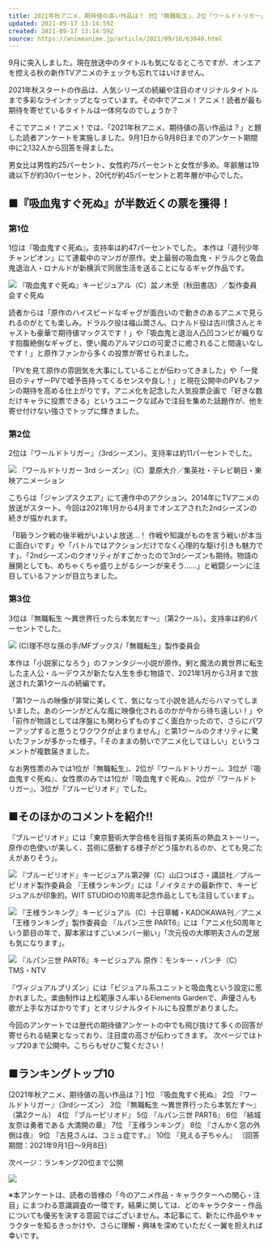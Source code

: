 ```yaml
---
title: 2021年秋アニメ、期待値の高い作品は？ 3位「無職転生」、2位「ワールドトリガー」、1位は…
updated: 2021-09-17 13:14:59Z
created: 2021-09-17 13:14:59Z
source: https://animeanime.jp/article/2021/09/16/63940.html
---
```


9月に突入しました。現在放送中のタイトルも気になるところですが、オンエアを控える秋の新作TVアニメのチェックも忘れてはいけません。

2021年秋スタートの作品は、人気シリーズの続編や注目のオリジナルタイトルまで多彩なラインナップとなっています。その中でアニメ！アニメ！読者が最も期待を寄せているタイトルは一体何なのでしょうか？

そこでアニメ！アニメ！では、「2021年秋アニメ、期待値の高い作品は？」と題した読者アンケートを実施しました。9月1日から9月8日までのアンケート期間中に2,132人から回答を得ました。

男女比は男性約25パーセント、女性約75パーセントと女性が多め。年齢層は19歳以下が約30パーセント、20代が約45パーセントと若年層が中心でした。

## ■『吸血鬼すぐ死ぬ』が半数近くの票を獲得！

### 第1位

1位は『吸血鬼すぐ死ぬ』。支持率は約47パーセントでした。
本作は「週刊少年チャンピオン」にて連載中のマンガが原作。史上最弱の吸血鬼・ドラルクと吸血鬼退治人・ロナルドが新横浜で同居生活を送ることになるギャグ作品です。

![](https://animeanime.jp/imgs/zoom/433690.jpg)
『吸血鬼すぐ死ぬ』キービジュアル（C）盆ノ木至（秋田書店）／製作委員会すぐ死ぬ

読者からは「原作のハイスピードなギャグが面白いので動きのあるアニメで見られるのがとても楽しみ。ドラルク役は福山潤さん、ロナルド役は古川慎さんとキャストも豪華で期待値マックスです！」や「吸血鬼と退治人凸凹コンビが織りなす抱腹絶倒なギャグと、使い魔のアルマジロの可愛さに癒されること間違いなしです！」と原作ファンから多くの投票が寄せられました。

「PVを見て原作の雰囲気を大事にしていることが伝わってきました」や「一発目のティザーPVで嘘予告持ってくるセンスや良し！」と現在公開中のPVもファンの期待を高める仕上がりです。アニメ化を記念した人気投票企画で「好きな数だけキャラに投票できる」というユニークな試みで注目を集めた話題作が、他を寄せ付けない強さでトップに輝きました。

### 第2位

2位は『ワールドトリガー』（3rdシーズン）。支持率は約11パーセントでした。

![](https://animeanime.jp/imgs/zoom/433688.jpg)
『ワールドトリガー 3rd シーズン』（C）葦原大介／集英社・テレビ朝日・東映アニメーション

こちらは「ジャンプスクエア」にて連作中のアクション。2014年にTVアニメの放送がスタート。今回は2021年1月から4月までオンエアされた2ndシーズンの続きが描かれます。

「B級ランク戦の後半戦がいよいよ放送…！ 作戦や知識がものを言う戦いが本当に面白いです」や「バトルではアクションだけでなく心理的な駆け引きも魅力です」、「2ndシーズンのクオリティがすごかったので3rdシーズンも期待。物語の展開としても、めちゃくちゃ盛り上がるシーンが来そう……」と戦闘シーンに注目しているファンが目立ちました。

### 第3位

3位は『無職転生 ～異世界行ったら本気だす～』（第2クール）。支持率は約6パーセントでした。

![](https://animeanime.jp/imgs/zoom/433689.jpg)
(C)理不尽な孫の手/MFブックス/「無職転生」製作委員会

本作は「小説家になろう」のファンタジー小説が原作。剣と魔法の異世界に転生した主人公・ルーデウスが新たな人生を歩む物語で、2021年1月から3月まで放送された第1クールの続編です。

「第1クールの映像が非常に美しくて、気になって小説を読んだらハマってしまいました。あのシーンがどんな風に映像化されるのかが今から待ち遠しい！」や「前作が物語としては序盤にも関わらずものすごく面白かったので、さらにパワーアップすると思うとワクワクが止まりません」と第1クールのクオリティに驚いたファンが多かった様子。「そのままの勢いでアニメ化してほしい」というコメントが複数届きました。

なお男性票のみでは1位が『無職転生』、2位が『ワールドトリガー』、3位が『吸血鬼すぐ死ぬ』、女性票のみでは1位が『吸血鬼すぐ死ぬ』、2位が『ワールドトリガー』、3位が『ブルーピリオド』でした。

## ■そのほかのコメントを紹介!!

『ブルーピリオド』には「東京藝術大学合格を目指す美術系の熱血ストーリー。原作の色使いが美しく、芸術に感動する様子がどう描かれるのか、とても見ごたえがありそう」。

![](https://animeanime.jp/imgs/zoom/433691.jpg)
『ブルーピリオド』キービジュアル第2弾（C）山口つばさ・講談社／ブルーピリオド製作委員会
『王様ランキング』には「ノイタミナの最新作で、キービジュアルが印象的。WIT STUDIOの10周年記念作品としても注目しています」。

![](https://animeanime.jp/imgs/zoom/433692.jpg)
『王様ランキング』キービジュアル（C）十日草輔・KADOKAWA刊／アニメ「王様ランキング」製作委員会
『ルパン三世 PART6』には「アニメ化50周年という節目の年で、脚本家はすごいメンバー揃い」「次元役の大塚明夫さんの芝居も気になります」。

![](https://animeanime.jp/imgs/zoom/433693.jpg)
『ルパン三世 PART6』キービジュアル 原作：モンキー・パンチ（C）TMS・NTV

『ヴィジュアルプリズン』には「ビジュアル系ユニットと吸血鬼という設定に惹かれました。楽曲制作は上松範康さん率いるElements Gardenで、声優さんも歌が上手な方ばかりです」とオリジナルタイトルにも投票がありました。

今回のアンケートでは歴代の期待値アンケートの中でも飛び抜けて多くの回答が寄せられる結果となっており、注目度の高さが伝わってきます。
次ページではトップ20まで公開中。こちらもぜひご覧ください！

## ■ランキングトップ10

[2021年秋アニメ、期待値の高い作品は？]
1位 『吸血鬼すぐ死ぬ』
2位 『ワールドトリガー』（3rdシーズン）
3位 『無職転生 ～異世界行ったら本気だす～』（第2クール）
4位 『ブルーピリオド』
5位 『ルパン三世 PART6』
6位 『結城友奈は勇者である 大満開の章』
7位 『王様ランキング』
8位 『さんかく窓の外側は夜』
9位 『古見さんは、コミュ症です。』
10位 『見える子ちゃん』
（回答期間：2021年9月1日～9月8日）

次ページ：ランキング20位まで公開

[![](https://animeanime.jp/imgs/zoom/429807.jpg)](https://animeanime.jp/article/2021/07/20/62701.html)

※本アンケートは、読者の皆様の「今のアニメ作品・キャラクターへの関心・注目」にまつわる意識調査の一環です。結果に関しては、どのキャラクター・作品についても優劣を決する意図ではございません。本記事にて、新たに作品やキャラクターを知るきっかけや、さらに理解・興味を深めていただく一翼を担えれば幸いです。